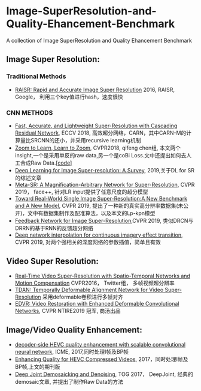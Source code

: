 # Image-SuperResolution-and-Quality-Ehancement-Benchmark
A collection of Image SuperResolution and Quality Ehancement Benchmark


## Image Super Resolution:

### Traditional Methods
- [RAISR: Rapid and Accurate Image Super Resolution](https://arxiv.org/abs/1606.01299) 2016, RAISR, Google， 利用三个key值进行hash，速度很快


### CNN METHODS
- [Fast, Accurate, and Lightweight Super-Resolution with Cascading Residual Network](https://arxiv.org/abs/1803.08664), ECCV 2018, 高效超分网络，CARN，其中CARN-M的计算量比SRCNN的还小，并采用recursive learning机制
- [Zoom to Learn, Learn to Zoom](https://arxiv.org/abs/1803.06641), CVPR2018, qifeng chen组, 本文两个insight,一个是采用单反的raw data,另一个是coBi Loss.文中还提出如何去人工合成Raw Data.[[code]](https://github.com/Artifineuro/zole)
- [Deep Learning for Image Super-resolution: A Survey](https://arxiv.org/pdf/1902.06068.pdf), 2019,关于DL for SR的综述文章
- [Meta-SR: A Magnification-Arbitrary Network for Super-Resolution](https://arxiv.org/abs/1903.00875), CVPR 2019， face++, 针对LR input提供了任意尺度的超分模型
- [Toward Real-World Single Image Super-Resolution:A New Benchmark and A New Model](https://arxiv.org/abs/1904.00523), CVPR 2019, 提出了一种新的真实高分辨率数据集(未公开)，文中有数据集制作及配准算法，以及本文的Lp-kpn模型
- [Feedback Network for Image Super-Resolution](https://arxiv.org/abs/1903.09814),CVPR 2019, 类似DRCN与DRRN的基于RNN的反馈超分网络
- [Deep network interpolation for continuous imagery effect transition](https://arxiv.org/abs/1811.10515), CVPR 2019, 对两个强相关的深度网络的参数插值，简单且有效



## Video Super Resolution:
- [Real-Time Video Super-Resolution with Spatio-Temporal Networks and Motion Compensation](http://openaccess.thecvf.com/content_cvpr_2017/papers/Caballero_Real-Time_Video_Super-Resolution_CVPR_2017_paper.pdf) CVPR2016， Twitter组， 多帧视频超分辨率
- [TDAN: Temporally Deformable Alignment Network for Video Super-Resolution](https://arxiv.org/abs/1812.02898) 采用deformable卷积进行多帧对齐
- [EDVR: Video Restoration with Enhanced Deformable Convolutional Networks](https://arxiv.org/abs/1905.02716v1), CVPR NTIRE2019 冠军, 商汤出品

## Image/Video Quality Enhancement:
- [decoder-side HEVC quality enhancement with scalable convolutional neural network](http://buaamc2.net/pdf/ICME2017DecoderSide.pdf), ICME, 2017,同时处理I帧及BP帧
- [Enhancing Quality for HEVC Compressed Videos](https://arxiv.org/abs/1709.06734), 2017，同时处理I帧及BP帧,上文的期刊版
- [Deep Joint Demosaicking and Denoising](https://groups.csail.mit.edu/graphics/demosaicnet/data/demosaic.pdf), TOG 2017， DeepJoint, 经典的demosaic文章, 并提出了制作Raw Data的方法

